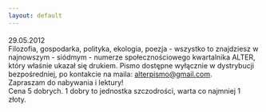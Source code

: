```yaml
---
layout: default
---
```


<!--112--><p style="margin: 0px 0px 18px; font-size: 18px; font-family: Helvetica;">
29.05.2012<br>Filozofia, gospodarka, polityka, ekologia, poezja - wszystko to znajdziesz w najnowszym - siódmym - numerze społecznościowego kwartalnika ALTER, który właśnie ukazał się drukiem. Pismo dostępne wyłącznie w dystrybucji bezpośredniej, po kontakcie na maila: <a href="alterpismo@gmail.com" title="Alter" target="">alterpismo@gmail.com</a>.&nbsp;<br>Zapraszam do nabywania i lektury!&nbsp;<br>Cena 5 dobrych. 1 dobry to jednostka szczodrości, warta co najmniej 1 złoty.<br></p>